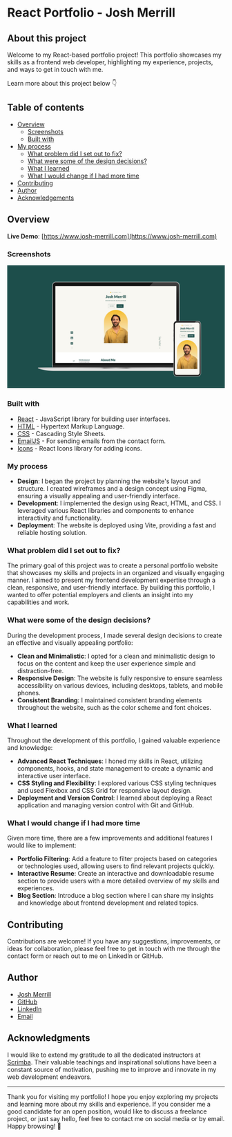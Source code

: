 # React Portfolio - Josh Merrill


## About this project

Welcome to my React-based portfolio project! This portfolio showcases my skills as a frontend web developer, highlighting my experience, projects, and ways to get in touch with me.

Learn more about this project below 👇 


## Table of contents

- [Overview](#overview)
  - [Screenshots](#screenshots)
  - [Built with](#built-with)
- [My process](#my-process)
  - [What problem did I set out to fix?](#what-problem-did-i-set-out-to-fix)
  - [What were some of the design decisions?](#what-were-some-of-the-design-decisions)
  - [What I learned](#what-i-learned)
  - [What I would change if I had more time](#what-i-would-change-if-i-had-more-time)
- [Contributing](#contributing)
- [Author](#author)
- [Acknowledgements](#acknowledgements) 


## Overview


**Live Demo**: [https://www.josh-merrill.com](https://www.josh-merrill.com)


### Screenshots
![Homepage](./public/screenshots/homepage.jpg)


### Built with

- [React](https://reactjs.org/) - JavaScript library for building user interfaces.
- [HTML](https://developer.mozilla.org/en-US/docs/Web/HTML) - Hypertext Markup Language.
- [CSS](https://developer.mozilla.org/en-US/docs/Web/CSS) - Cascading Style Sheets.
- [EmailJS](https://www.emailjs.com/) - For sending emails from the contact form.
- [Icons](https://react-icons.github.io/react-icons/) - React Icons library for adding icons.


### My process

- **Design**: I began the project by planning the website's layout and structure. I created wireframes and a design concept using Figma, ensuring a visually appealing and user-friendly interface.
- **Development**: I implemented the design using React, HTML, and CSS. I leveraged various React libraries and components to enhance interactivity and functionality.
- **Deployment**: The website is deployed using Vite, providing a fast and reliable hosting solution.


### What problem did I set out to fix?

The primary goal of this project was to create a personal portfolio website that showcases my skills and projects in an organized and visually engaging manner. I aimed to present my frontend development expertise through a clean, responsive, and user-friendly interface. By building this portfolio, I wanted to offer potential employers and clients an insight into my capabilities and work.


### What were some of the design decisions?

During the development process, I made several design decisions to create an effective and visually appealing portfolio:

- **Clean and Minimalistic**: I opted for a clean and minimalistic design to focus on the content and keep the user experience simple and distraction-free.
- **Responsive Design**: The website is fully responsive to ensure seamless accessibility on various devices, including desktops, tablets, and mobile phones.
- **Consistent Branding**: I maintained consistent branding elements throughout the website, such as the color scheme and font choices.


### What I learned

Throughout the development of this portfolio, I gained valuable experience and knowledge:

- **Advanced React Techniques**: I honed my skills in React, utilizing components, hooks, and state management to create a dynamic and interactive user interface.
- **CSS Styling and Flexibility**: I explored various CSS styling techniques and used Flexbox and CSS Grid for responsive layout design.
- **Deployment and Version Control**: I learned about deploying a React application and managing version control with Git and GitHub.


### What I would change if I had more time

Given more time, there are a few improvements and additional features I would like to implement:

- **Portfolio Filtering**: Add a feature to filter projects based on categories or technologies used, allowing users to find relevant projects quickly.
- **Interactive Resume**: Create an interactive and downloadable resume section to provide users with a more detailed overview of my skills and experiences.
- **Blog Section**: Introduce a blog section where I can share my insights and knowledge about frontend development and related topics.


## Contributing

Contributions are welcome! If you have any suggestions, improvements, or ideas for collaboration, please feel free to get in touch with me through the contact form or reach out to me on LinkedIn or GitHub.

## Author

- [Josh Merrill](https://www.josh-merrill.com)
- [GitHub](https://github.com/josh-merrill)
- [LinkedIn](https://www.linkedin.com/in/joshmmerrill/)
- [Email](mailto:joshmmerrill@outlook.com?subject=Hello!)

## Acknowledgments

I would like to extend my gratitude to all the dedicated instructors at [Scrimba](https://github.com/scrimba). Their valuable teachings and inspirational solutions have been a constant source of motivation, pushing me to improve and innovate in my web development endeavors.

---

Thank you for visiting my portfolio! I hope you enjoy exploring my projects and learning more about my skills and experience. If you consider me a good candidate for an open position, would like to discuss a freelance project, or just say hello, feel free to contact me on social media or by email. Happy browsing! 🚀
